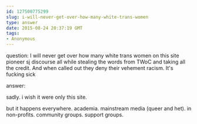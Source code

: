```yaml
---
id: 127500775299
slug: i-will-never-get-over-how-many-white-trans-women
type: answer
date: 2015-08-24 20:37:19 GMT
tags:
- Anonymous
---
```

question: I will never get over how many white trans women on this site pioneer sj discourse all while stealing the words from TWoC and taking all the credit. And when called out they deny their vehement racism. It's fucking sick

answer: <p>sadly. i wish it were only this site.</p><p>but it happens everywhere. academia. mainstream media (queer and het). in non-profits. community groups. support groups.&nbsp;</p>